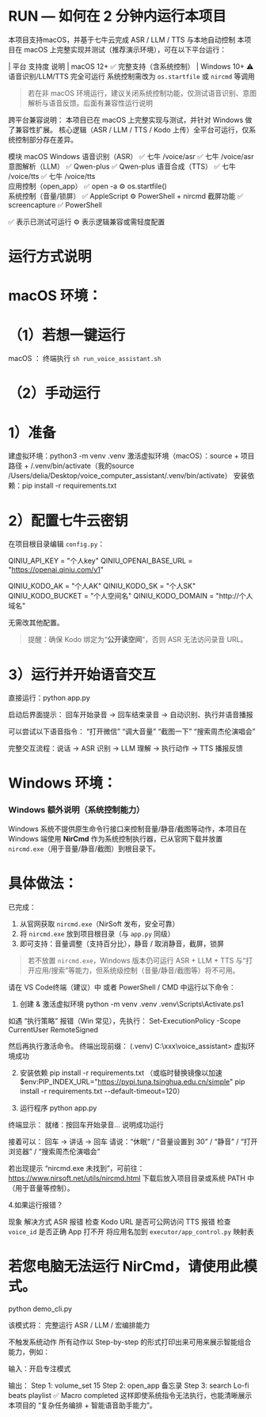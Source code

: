 # RUN — 如何在 2 分钟内运行本项目

本项目支持macOS，并基于七牛云完成 ASR / LLM / TTS 与本地自动控制
本项目在 macOS 上完整实现并测试（推荐演示环境），可在以下平台运行：

| 平台                   支持度                                   说明 
| macOS 12+      ✅ 完整支持（含系统控制） 
| Windows 10+    ⚠️ 语音识别/LLM/TTS 完全可运行      系统控制需改为 `os.startfile` 或 `nircmd` 等调用 

> 若在非 macOS 环境运行，建议关闭系统控制功能，仅测试语音识别、意图解析与语音反馈。后面有兼容性运行说明

跨平台兼容说明：
本项目已在 macOS 上完整实现与测试，并针对 Windows 做了兼容性扩展。
核心逻辑（ASR / LLM / TTS / Kodo 上传）全平台可运行，仅系统控制部分存在差异。

模块	               macOS	                 Windows
语音识别（ASR）	       ✅ 七牛 /voice/asr	 ✅ 七牛 /voice/asr	
意图解析（LLM）	       ✅ Qwen-plus	        ✅ Qwen-plus	
语音合成（TTS）	       ✅ 七牛 /voice/tts	 ✅ 七牛 /voice/tts	
应用控制（open_app）   ✅ open -a	        ⚙️ os.startfile()	
系统控制（音量/锁屏）   ✅ AppleScript	     ⚙️ PowerShell + nircmd	
截屏功能	          ✅ screencapture	   ✅ PowerShell	

✅ 表示已测试可运行 ⚙️ 表示逻辑兼容或需轻度配置

# 运行方式说明
# macOS 环境：
# （1）若想一键运行
macOS ： 终端执行 `sh run_voice_assistant.sh` 

# （2）手动运行
# 1）准备
建虚拟环境：python3 -m venv .venv
激活虚拟环境（macOS）：source + 项目路径 + /.venv/bin/activate（我的source /Users/delia/Desktop/voice_computer_assistant/.venv/bin/activate）
安装依赖：pip install -r requirements.txt

# 2）配置七牛云密钥

在项目根目录编辑 `config.py`：

QINIU_API_KEY = "个人key"
QINIU_OPENAI_BASE_URL = "https://openai.qiniu.com/v1"

QINIU_KODO_AK = "个人AK"
QINIU_KODO_SK = "个人SK"
QINIU_KODO_BUCKET = "个人空间名"
QINIU_KODO_DOMAIN = "http://个人域名"

无需改其他配置。
> 提醒：确保 Kodo 绑定为“**公开读空间**”，否则 ASR 无法访问录音 URL。

# 3）运行并开始语音交互

直接运行：python app.py

启动后界面提示：
回车开始录音 → 回车结束录音 → 自动识别、执行并语音播报

可以尝试以下语音指令：
“打开微信” 
“调大音量” 
“截图一下” 
“搜索周杰伦演唱会” 

完整交互流程：说话 → ASR 识别 → LLM 理解 → 执行动作 → TTS 播报反馈

# Windows 环境：
### Windows 额外说明（系统控制能力）
Windows 系统不提供原生命令行接口来控制音量/静音/截图等动作，本项目在 Windows 端使用 **NirCmd** 作为系统控制执行器，已从官网下载并放置 `nircmd.exe`（用于音量/静音/截图）到根目录下。

# 具体做法：
已完成：
1. 从官网获取 `nircmd.exe`（NirSoft 发布，安全可靠）
2. 将 `nircmd.exe` 放到项目根目录（与 `app.py` 同级）
3. 即可支持：音量调整（支持百分比），静音 / 取消静音，截屏，锁屏
> 若不放置 `nircmd.exe`，Windows 版本仍可运行 ASR + LLM + TTS 与“打开应用/搜索”等能力，但系统级控制（音量/静音/截图等）将不可用。

请在 VS Code终端（建议）中 或者 PowerShell / CMD 中运行以下命令：
1. 创建 & 激活虚拟环境
python -m venv .venv
.venv\Scripts\Activate.ps1

如遇 “执行策略” 报错（Win 常见），先执行：
Set-ExecutionPolicy -Scope CurrentUser RemoteSigned

然后再执行激活命令。
终端出现前缀：
(.venv) C:\xxx\voice_assistant>
虚拟环境成功

2. 安装依赖
pip install -r requirements.txt
（或临时替换镜像以加速
$env:PIP_INDEX_URL="https://pypi.tuna.tsinghua.edu.cn/simple"
pip install -r requirements.txt --default-timeout=120）

3. 运行程序
python app.py

终端显示：
就绪：按回车开始录音…
说明成功运行 

接着可以：
回车 → 讲话 → 回车
请说：“休眠“ / “音量设置到 30” / “静音” / “打开浏览器” / “搜索周杰伦演唱会”

若出现提示 “nircmd.exe 未找到”，可前往：
https://www.nirsoft.net/utils/nircmd.html 下载后放入项目目录或系统 PATH 中（用于音量等控制）。

4.如果运行报错？

现象                      解决方式 
ASR 报错         检查 Kodo URL 是否可公网访问 
TTS 报错         检查 `voice_id` 是否正确 
App 打不开       将应用名加到 `executor/app_control.py` 映射表 
 
# 若您电脑无法运行 NirCmd，请使用此模式。
python demo_cli.py

该模式将：
完整运行 ASR / LLM / 宏编排能力

不触发系统动作
所有动作以 Step-by-step 的形式打印出来可用来展示智能组合能力，例如：

输入：开启专注模式

输出：
Step 1: volume_set 15
Step 2: open_app 备忘录
Step 3: search Lo-fi beats playlist
✅ Macro completed
这样即使系统指令无法执行，也能清晰展示本项目的 “复杂任务编排 + 智能语音助手能力”。
